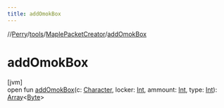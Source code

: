 ```yaml
---
title: addOmokBox
---
```

//[Perry](../../../index.html)/[tools](../index.html)/[MaplePacketCreator](index.html)/[addOmokBox](add-omok-box.html)



# addOmokBox



[jvm]\
open fun [addOmokBox](add-omok-box.html)(c: [Character](../../client/-character/index.html), locker: [Int](https://kotlinlang.org/api/latest/jvm/stdlib/kotlin/-int/index.html), ammount: [Int](https://kotlinlang.org/api/latest/jvm/stdlib/kotlin/-int/index.html), type: [Int](https://kotlinlang.org/api/latest/jvm/stdlib/kotlin/-int/index.html)): [Array](https://kotlinlang.org/api/latest/jvm/stdlib/kotlin/-array/index.html)<[Byte](https://kotlinlang.org/api/latest/jvm/stdlib/kotlin/-byte/index.html)>





